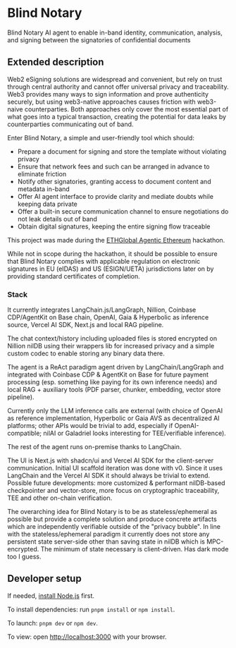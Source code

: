 # Blind Notary

Blind Notary AI agent to enable in-band identity, communication, analysis, and signing between the signatories of confidential documents

## Extended description

Web2 eSigning solutions are widespread and convenient, but rely on trust through central authority and cannot offer universal privacy and traceability.
Web3 provides many ways to sign information and prove authenticity securely, but using web3-native approaches causes friction with web3-naive counterparties.
Both approaches only cover the most essential part of what goes into a typical transaction, creating the potential for data leaks by counterparties communicating out of band.

Enter Blind Notary, a simple and user-friendly tool which should:

- Prepare a document for signing and store the template without violating privacy
- Ensure that network fees and such can be arranged in advance to eliminate friction
- Notify other signatories, granting access to document content and metadata in-band
- Offer AI agent interface to provide clarity and mediate doubts while keeping data private
- Offer a built-in secure communication channel to ensure negotiations do not leak details out of band
- Obtain digital signatures, keeping the entire signing flow traceable

This project was made during the [ETHGlobal Agentic Ethereum](https://ethglobal.com/events/agents) hackathon.

While not in scope during the hackathon, it should be possible to ensure that Blind Notary complies with applicable regulation on electronic signatures in EU (eIDAS) and US (ESIGN/UETA) jurisdictions later on by providing standard certificates of completion.

### Stack

It currently integrates LangChain.js/LangGraph, Nillion, Coinbase CDP/AgentKit on Base chain, OpenAI, Gaia & Hyperbolic as inference source, Vercel AI SDK, Next.js and local RAG pipeline.

The chat context/history including uploaded files is stored encrypted on Nillion nilDB using their wrappers lib for increased privacy and a simple custom codec to enable storing any binary data there.

The agent is a ReAct paradigm agent driven by LangChain/LangGraph and integrated with Coinbase CDP & AgentKit on Base for future payment processing (esp. something like paying for its own inference needs) and local RAG + auxiliary tools (PDF parser, chunker, embedding, vector store pipeline).

Currently only the LLM inference calls are external (with choice of OpenAI as reference implementation, Hyperbolic or Gaia AVS as decentralized AI platforms; other APIs would be trivial to add, especially if OpenAI-compatible; nilAI or Galadriel looks interesting for TEE/verifiable inference).

The rest of the agent runs on-premise thanks to LangChain.

The UI is Next.js with shadcn/ui and Vercel AI SDK for the client-server communication.
Initial UI scaffold iteration was done with v0.
Since it uses LangChain and the Vercel AI SDK it should always be trivial to extend.
Possible future developments: more customized & performant nilDB-based checkpointer and vector-store, more focus on cryptographic traceability, TEE and other on-chain verification.

The overarching idea for Blind Notary is to be as stateless/ephemeral as possible but provide a complete solution and produce concrete artifacts which are independently verifiable outside of the "privacy bubble".
In line with the stateless/ephemeral paradigm it currently does not store any persistent state server-side other than saving state in nilDB which is MPC-encrypted.
The minimum of state necessary is client-driven. Has dark mode too I guess. 

## Developer setup

If needed, [install Node.js](https://nodejs.org/en/download/package-manager) first.

To install dependencies: run `pnpm install` or `npm install`.

To launch: `pnpm dev` or `npm dev`.

To view: open [http://localhost:3000](http://localhost:3000) with your browser.
